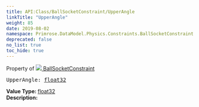 ```yaml
---
title: API:Class/BallSocketConstraint/UpperAngle
linkTitle: "UpperAngle"
weight: 85
date: 2019-08-02
namespace: Primrose.DataModel.Physics.Constraints.BallSocketConstraint.UpperAngle
deprecated: false
no_list: true
toc_hide: true
---
```

Property of <a href="/docs/api-reference/Class/BallSocketConstraint"><img src="/icons/silk/axle.png"/>&nbsp;BallSocketConstraint</a>
<pre class="method-declaration">
UpperAngle: <a class="type" href="/docs/api-reference/System/Primitives#single">float32</a></pre>
<b>Value Type: </b>
<a class="type" href="/docs/api-reference/System/Primitives#single">float32</a>
<br/>
<b>Description: </b>